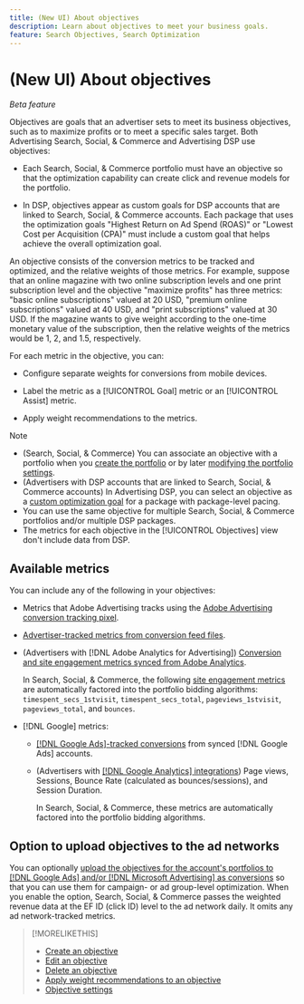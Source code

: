 ```yaml
---
title: (New UI) About objectives
description: Learn about objectives to meet your business goals.
feature: Search Objectives, Search Optimization
---
```

# (New UI) About objectives

*Beta feature*

Objectives are goals that an advertiser sets to meet its business objectives, such as to maximize profits or to meet a specific sales target. Both Advertising Search, Social, & Commerce and Advertising DSP use objectives:

* Each Search, Social, & Commerce portfolio must have an objective so that the optimization capability can create click and revenue models for the portfolio.

* In DSP, objectives appear as custom goals for DSP accounts that are linked to Search, Social, & Commerce accounts. Each package that uses the optimization goals "Highest Return on Ad Spend (ROAS)" or "Lowest Cost per Acquisition (CPA)" must include a custom goal that helps achieve the overall optimization goal.

An objective consists of the conversion metrics to be tracked and optimized, and the relative weights of those metrics. For example, suppose that an online magazine with two online subscription levels and one print subscription level and the objective "maximize profits" has three metrics: "basic online subscriptions" valued at 20 USD, "premium online subscriptions" valued at 40 USD, and "print subscriptions" valued at 30 USD. If the magazine wants to give weight according to the one-time monetary value of the subscription, then the relative weights of the metrics would be 1, 2, and 1.5, respectively.

For each metric in the objective, you can:

* Configure separate weights for conversions from mobile devices.

* Label the metric as a [!UICONTROL Goal] metric or an [!UICONTROL Assist] metric.

* Apply weight recommendations to the metrics.

>[!NOTE]
>* (Search, Social, & Commerce) You can associate an objective with a portfolio when you [create the portfolio](/help/search-social-commerce/new-ui/manage/portfolios/portfolio-create.md) or by later [modifying the portfolio settings](/help/search-social-commerce/new-ui/manage/portfolios/portfolio-edit.md).
>* (Advertisers with DSP accounts that are linked to Search, Social, & Commerce accounts) In Advertising DSP, you can select an objective as a [custom optimization goal](/help/dsp/campaign-management/packages/package-settings.md) for a package with package-level pacing.
>* You can use the same objective for multiple Search, Social, & Commerce portfolios and/or multiple DSP packages.
>* The metrics for each objective in the [!UICONTROL Objectives] view don't include data from DSP.

## Available metrics

You can include any of the following in your objectives:

* Metrics that Adobe Advertising tracks using the [Adobe Advertising conversion tracking pixel](/help/search-social-commerce/tracking/conversion-tracking-advertising.md).

* [Advertiser-tracked metrics from conversion feed files](/help/search-social-commerce/tracking/conversion-tracking-about.md).<!-- Search only, or might DSP-only clients also have these? -->

* (Advertisers with [!DNL Adobe Analytics for Advertising]) [Conversion and site engagement metrics synced from Adobe Analytics](/help/integrations/analytics/overview.md).

  In Search, Social, & Commerce, the following [site engagement metrics](/help/integrations/analytics/analytics-data-in-advertising.md) are automatically factored into the portfolio bidding algorithms: `timespent_secs_1stvisit`, `timespent_secs_total`, `pageviews_1stvisit`, `pageviews_total`, and `bounces`.

* [!DNL Google] metrics:<!-- Search only, or might DSP-only clients also have these? -->

  * [[!DNL Google Ads]-tracked conversions](/help/search-social-commerce/campaign-management/introduction/google-conversion-data.md) from synced [!DNL Google Ads] accounts.

  * (Advertisers with [[!DNL Google Analytics] integrations](/help/search-social-commerce/admin/data-sources/data-source-about.md)) Page views, Sessions, Bounce Rate (calculated as bounces/sessions), and Session Duration.

    In Search, Social, & Commerce, these metrics are automatically factored into the portfolio bidding algorithms.
 
## Option to upload objectives to the ad networks

You can optionally [upload the objectives for the account's portfolios to [!DNL Google Ads] and/or [!DNL Microsoft Advertising] as conversions](/help/search-social-commerce/tools/objective-upload-to-networks.md) so that you can use them for campaign- or ad group-level optimization. When you enable the option, Search, Social, & Commerce passes the weighted revenue data at the EF ID (click ID) level to the ad network daily. It omits any ad network-tracked metrics.

>[!MORELIKETHIS]
>
>* [Create an objective](objective-create.md)
>* [Edit an objective](objective-edit.md)
>* [Delete an objective](objective-delete.md)
>* [Apply weight recommendations to an objective](objective-apply-weight-recommendations.md)
>* [Objective settings](objective-settings.md)
